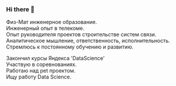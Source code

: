 ### Hi there 👋
Физ-Мат инженерное образование.    
Инженерный опыт в телекоме.   
Опыт руководителя проектов строительстве систем связи.      
Аналитическое мышление, ответственность, исполнительность.       
Стремлюсь к постоянному обучению и развитию.     

Закончил курсы Яндекса 'DataScience'     
Участвую в соревнованиях.    
Работаю над pet проектом.      
Ищу работу  Data Science.   
<!--
**ivan74rus/ivan74rus** is a ✨ _special_ ✨ repository because its `README.md` (this file) appears on your GitHub profile.

Here are some ideas to get you started:

- 🔭 I’m currently working on ...
- 🌱 I’m currently learning ...
- 👯 I’m looking to collaborate on ...
- 🤔 I’m looking for help with ...
- 💬 Ask me about ...
- 📫 How to reach me: ...
- 😄 Pronouns: ...
- ⚡ Fun fact: ...
-->

